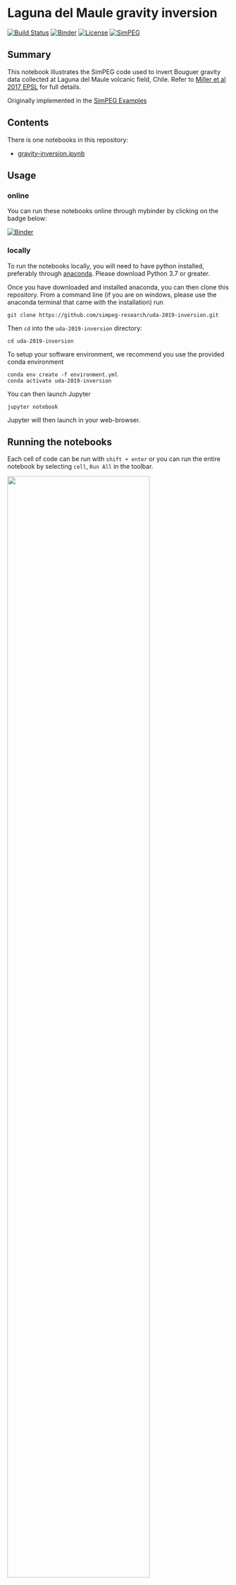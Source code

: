 # Laguna del Maule gravity inversion

[![Build Status](https://travis-ci.org/simpeg-research/uda-2019-inversion.svg?branch=master)](https://travis-ci.org/simpeg-research/uda-2019-inversion)
[![Binder](https://mybinder.org/badge_logo.svg)](https://mybinder.org/v2/gh/simpeg-research/uda-2019-inversion/master?filepath=gravity-inversion.ipynb)
[![License](https://img.shields.io/github/license/simpeg-research/uda-2019-inversion.svg)](https://github.com/simpeg-research/uda-2019-inversion/blob/master/LICENSE)
[![SimPEG](https://img.shields.io/badge/powered%20by-SimPEG-blue.svg)](http://simpeg.xyz)


## Summary

This notebook illustrates the SimPEG code used to invert Bouguer gravity data collected at Laguna del Maule volcanic field, Chile. Refer to [Miller et al 2017 EPSL](https://doi.org/10.1016/j.epsl.2016.11.007) for full details.

Originally implemented in the [SimPEG Examples](http://docs.simpeg.xyz/content/examples/04-grav/plot_laguna_del_maule_inversion.html#sphx-glr-content-examples-04-grav-plot-laguna-del-maule-inversion-py)


## Contents

There is one notebooks in this repository:

- [gravity-inversion.ipynb](gravity-inversion.ipynb)

## Usage

### online
You can run these notebooks online through mybinder by clicking on the badge below:

[![Binder](https://mybinder.org/badge_logo.svg)](https://mybinder.org/v2/gh/simpeg-research/uda-2019-inversion/master?filepath=gravity-inversion.ipynb)

### locally
To run the notebooks locally, you will need to have python installed,
preferably through [anaconda](https://www.anaconda.com/download/). Please download 
Python 3.7 or greater. 

Once you have downloaded and installed anaconda, you can then clone this repository. 
From a command line (if you are on windows, please use the anaconda terminal that came with the installation)
run

```
git clone https://github.com/simpeg-research/uda-2019-inversion.git
```

Then `cd` into the `uda-2019-inversion` directory:

```
cd uda-2019-inversion
```

To setup your software environment, we recommend you use the provided conda environment

```
conda env create -f environment.yml
conda activate uda-2019-inversion
```

You can then launch Jupyter

```
jupyter notebook
```

Jupyter will then launch in your web-browser.

## Running the notebooks

Each cell of code can be run with `shift + enter` or you can run the entire notebook by selecting `cell`, `Run All` in the toolbar.

<img src="https://em.geosci.xyz/_images/run_all_cells.png" width=80% align="middle">

For more information on running Jupyter notebooks, see the [Jupyter Documentation](https://jupyter.readthedocs.io/en/latest/)

If you are new to Python, I highly recommend taking a look at:
- [A Whirlwind Tour of Python](https://jakevdp.github.io/WhirlwindTourOfPython/)
- [The Python Data Science Handbook](https://jakevdp.github.io/PythonDataScienceHandbook/)

## Issues

Please [make an issue](https://github.com/simpeg-research/uda-2019-inversion/issues) if you encounter any problems while trying to run the notebooks.

## Citation

If you build upon or use these examples in your work, please cite:

Miller, Craig A., et al. "3D gravity inversion and thermodynamic modelling reveal properties of shallow silicic magma reservoir beneath Laguna del Maule, Chile." Earth and Planetary Science Letters 459 (2017): 14-27.

```
@article{miller20173d,
  title={3D gravity inversion and thermodynamic modelling reveal properties of shallow silicic magma reservoir beneath Laguna del Maule, Chile},
  author={Miller, Craig A and Williams-Jones, Glyn and Fournier, Dominique and Witter, Jeff},
  journal={Earth and Planetary Science Letters},
  volume={459},
  pages={14--27},
  year={2017},
  publisher={Elsevier}
}
```
